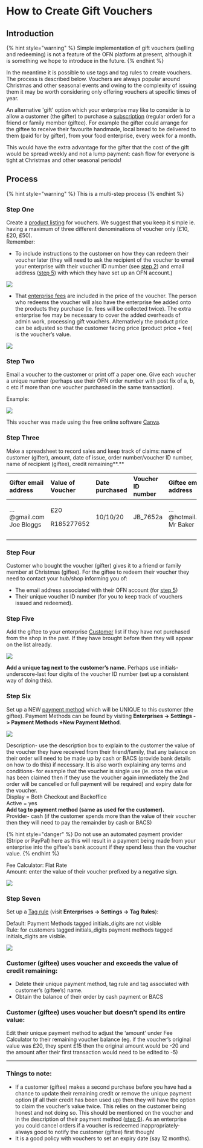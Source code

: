# How to Create Gift Vouchers

## Introduction

{% hint style="warning" %}
Simple implementation of gift vouchers \(selling and redeeming\) is not a feature of the OFN platform at present, although it is something we hope to introduce in the future.
{% endhint %}

In the meantime it is possible to use tags and tag rules to create vouchers.  The process is described below.  Vouchers are always popular around Christmas and other seasonal events and owing to the complexity of issuing them it may be worth considering only offering vouchers at specific times of year.

An alternative 'gift' option which your enterprise may like to consider is to allow a customer \(the gifter\) to purchase a [subscription](../../basic-features/subscriptions/) \(regular order\) for a friend or family member \(giftee\).  For example the gifter could arrange for the giftee to receive their favourite handmade, local bread to be delivered to them \(paid for by gifter\), from your food enterprise, every week for a month.

This would have the extra advantage for the gifter that the cost of the gift would be spread weekly and not a lump payment: cash flow for everyone is tight at Christmas and other seasonal periods!

## Process

{% hint style="warning" %}
This is a multi-step process
{% endhint %}

### Step One

Create a [product listing](../../basic-features/products-1/products.md) for vouchers. We suggest that you keep it simple ie. having a maximum of three different denominations of voucher only \(£10, £20, £50\).  
Remember: 

* To include instructions to the customer on how they can redeem their voucher later \(they will need to ask the recipient of the voucher to email your enterprise with their voucher ID number \(see [step 2](how-to-create-gift-vouchers.md#step-two)\) and email address \([step 5](how-to-create-gift-vouchers.md#step-five)\) with which they have set up an OFN account.\)

![](../../.gitbook/assets/voucher1.jpg)

* That [enterprise fees](../../basic-features/shopfront/enterprise-fees.md) are included in the price of the voucher.  The person who redeems the voucher will also have the enterprise fee added onto the products they purchase \(ie. fees will be collected twice\). The extra enterprise fee may be necessary to cover the added overheads of admin work, processing gift vouchers. Alternatively the product price can be adjusted so that the customer facing price \(product price + fee\) is the voucher’s value.

![](../../.gitbook/assets/voucher2.jpg)

### Step Two

Email a voucher to the customer or print off a paper one. Give each voucher a unique number \(perhaps use their OFN order number with post fix of a, b, c etc if more than one voucher purchased in the same transaction\).

Example:

![](../../.gitbook/assets/1.png)

This voucher was made using the free online software [Canva](https://www.canva.com/).

### Step Three

Make a spreadsheet to record sales and keep track of claims: name of customer \(gifter\), amount, date of issue, order number/voucher ID number, name of recipient \(giftee\), credit remaining**.**

<table>
  <thead>
    <tr>
      <th style="text-align:left">Gifter email address</th>
      <th style="text-align:left">Value of Voucher</th>
      <th style="text-align:left">Date purchased</th>
      <th style="text-align:left">Voucher ID number</th>
      <th style="text-align:left">Giftee email address</th>
      <th style="text-align:left">Credit remaining</th>
    </tr>
  </thead>
  <tbody>
    <tr>
      <td style="text-align:left">&#x2026;@gmail.com
        <br />Joe Bloggs</td>
      <td style="text-align:left">
        <p>&#xA3;20</p>
        <p>R185277652</p>
      </td>
      <td style="text-align:left">10/10/20</td>
      <td style="text-align:left">JB_7652a</td>
      <td style="text-align:left">&#x2026;@hotmail.com
        <br />Mr Baker</td>
      <td style="text-align:left">&#xA3;20</td>
    </tr>
    <tr>
      <td style="text-align:left"></td>
      <td style="text-align:left"></td>
      <td style="text-align:left"></td>
      <td style="text-align:left"></td>
      <td style="text-align:left"></td>
      <td style="text-align:left"></td>
    </tr>
    <tr>
      <td style="text-align:left"></td>
      <td style="text-align:left"></td>
      <td style="text-align:left"></td>
      <td style="text-align:left"></td>
      <td style="text-align:left"></td>
      <td style="text-align:left"></td>
    </tr>
  </tbody>
</table>

### Step Four

Customer who bought the voucher \(gifter\) gives it to a friend or family member at Christmas \(giftee\). For the giftee to redeem their voucher they need to contact your hub/shop informing you of:

* The email address associated with their OFN account \(for [step 5](how-to-create-gift-vouchers.md#step-five)\)
* Their unique voucher ID number \(for you to keep track of vouchers issued and redeemed\).

### Step Five

Add the giftee to your enterprise [Customer](https://openfoodnetwork.org.uk/admin/customers) list if they have not purchased from the shop in the past. If they have brought before then they will appear on the list already.  

![](https://lh6.googleusercontent.com/kQ9p8e9MwV59o9bnXYdzS2yZCPduKmJrBr3PF0y--YxnUSCgTPlYvXgWgHVVv45T6RFCVfeuVZO32H2TggixTTkP_zzKitwD3Q3PeR70OrCWApmCVvJRUZtzQavLaADi6hYd-wsZ)

**Add a unique tag next to the customer’s name.** Perhaps use initials-underscore-last four digits of the voucher ID number \(set up a consistent way of doing this\).

### Step Six

Set up a NEW [payment method](../../basic-features/shopfront/payment-methods.md#setting-up-a-payment-method) which will be UNIQUE to this customer \(the giftee\).  Payment Methods can be found by visiting **Enterprises -&gt; Settings -&gt; Payment Methods +New Payment Method**.

![](https://lh3.googleusercontent.com/6ByGcLUnW_rDqrBloGtym1i64JhDcMEVFospqUCR7BZc1vk5lbpiqZREU3LhN8iU9bqKPyM_Wnd4YJwkkvgPWX4JIP9yHszyboX5rnZagwiaFMs0jbKage3z__gVKGDG2fLFPch_)

Description- use the description box to explain to the customer the value of the voucher they have received from their friend/family, that any balance on their order will need to be made up by cash or BACS \(provide bank details on how to do this\) if necessary. It is also worth explaining any terms and conditions- for example that the voucher is single use \(ie. once the value has been claimed then if they use the voucher again immediately the 2nd order will be cancelled or full payment will be required\) and expiry date for the voucher.  
Display = Both Checkout and Backoffice  
Active = yes  
**Add tag to payment method \(same as used for the customer\).**  
Provider- cash \(if the customer spends more than the value of their voucher then they will need to pay the remainder by cash or BACS\)

{% hint style="danger" %}
Do not use an automated payment provider \(Stripe or PayPal\) here as this will result in a payment being made from your enterprise into the giftee's bank account if they spend less than the voucher value.
{% endhint %}

Fee Calculator: Flat Rate  
Amount: enter the value of their voucher prefixed by a negative sign.

![](../../.gitbook/assets/christmaspmcalc.jpg)

### Step Seven

Set up a [Tag rule](../../basic-features/shopfront/customer-management-and-conditional-displays-prices/tags-and-tag-rules.md#show-hide-payment-methods) \(visit **Enterprises -&gt; Settings -&gt; Tag Rules**\):

Default: Payment Methods tagged initials\_digits are not visible  
Rule: for customers tagged initials\_digits payment methods tagged initials\_digits are visible.

![](https://lh5.googleusercontent.com/XNlPg1s5bgvq42adGiNAcJ6-1u4HAGDokwbp7jainIZM0RxROZMhW_kKrfrbGIUIjKJleibB-5glFEGySi3Dc6bbkdKctyKsJgmu6mFiskNOAxqqxEhX4JQWSSuC2TpD4HgdGiOX)

### **Customer \(giftee\) uses voucher and exceeds the value of credit remaining:** 

* Delete their unique payment method, tag rule and tag associated with customer’s \(giftee’s\) name.
* Obtain the balance of their order by cash payment or BACS

### **Customer \(giftee\) uses voucher but doesn’t spend its entire value:** 

Edit their unique payment method to adjust the ‘amount’ under Fee Calculator to their remaining voucher balance \(eg. if the voucher’s original value was £20, they spent £15 then the original amount would be -20 and the amount after their first transaction would need to be edited to -5\)  
****

### **Things to note:**

* If a customer \(giftee\) makes a second purchase before you have had a chance to update their remaining credit or remove the unique payment option \(if all their credit has been used up\) then they will have the option to claim the voucher’s value twice. This relies on the customer being honest and not doing so. This should be mentioned on the voucher and in the description of their payment method \([step 6](how-to-create-gift-vouchers.md#step-six)\). As an enterprise you could cancel orders if a voucher is redeemed inappropriately- always good to notify the customer \(giftee\) first though!
* It is a good policy with vouchers to set an expiry date \(say 12 months\).

